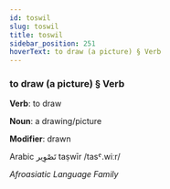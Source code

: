 ```yaml
---
id: toswil
slug: toswil
title: toswil
sidebar_position: 251
hoverText: to draw (a picture) § Verb
---
```


### to draw (a picture) § Verb

**Verb**: to draw

**Noun**: a drawing/picture

**Modifier**: drawn

Arabic تَصْوِير taṣwīr /tasˤ.wiːr/

*Afroasiatic Language Family*